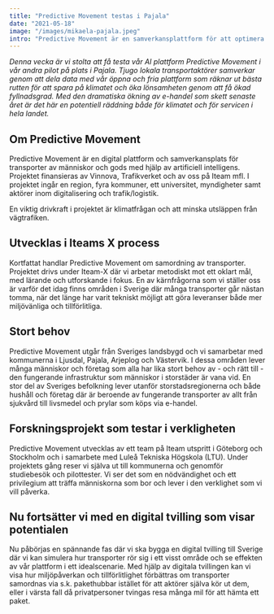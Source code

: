 ```yaml
---
title: "Predictive Movement testas i Pajala"
date: "2021-05-18"
image: "/images/mikaela-pajala.jpeg"
intro: "Predictive Movement är en samverkansplattform för att optimera transportsystemet. Denna veckan testar vi i Pajala."
---
```


_Denna vecka är vi stolta att få testa vår AI plattform Predictive Movement i vår andra pilot på plats i Pajala. Tjugo lokala transportaktörer samverkar genom att dela data med vår öppna och fria plattform som räknar ut bästa rutten för att spara på klimatet och öka lönsamheten genom att få ökad fyllnadsgrad. Med den dramatiska ökning av e-handel som skett senaste året är det här en potentiell räddning både för klimatet och för servicen i hela landet._

## Om Predictive Movement
Predictive Movement är en digital plattform och samverkansplats för transporter av människor och gods med hjälp av artificiell intelligens. Projektet finansieras av Vinnova, Trafikverket och av oss på Iteam mfl. I projektet ingår en region, fyra kommuner, ett universitet, myndigheter samt aktörer inom digitalisering och trafik/logistik.

En viktig drivkraft i projektet är klimatfrågan och att minska utsläppen från vägtrafiken.

## Utvecklas i Iteams X process
Kortfattat handlar Predictive Movement om samordning av transporter. Projektet drivs under Iteam-X där vi arbetar metodiskt mot ett oklart mål, med lärande och utforskande i fokus. En av kärnfrågorna som vi ställer oss är varför det idag finns områden i Sverige där många transporter går nästan tomma, när det länge har varit tekniskt möjligt att göra leveranser både mer miljövänliga och tillförlitliga.

## Stort behov
Predictive Movement utgår från Sveriges landsbygd och vi samarbetar med kommunerna i Ljusdal, Pajala, Arjeplog och Västervik. I dessa områden lever många människor och företag som alla har lika stort behov av - och rätt till - den fungerande infrastruktur som människor i storstäder är vana vid. En stor del av Sveriges befolkning lever utanför storstadsregionerna och både hushåll och företag där är beroende av fungerande transporter av allt från sjukvård till livsmedel och prylar som köps via e-handel.

## Forskningsprojekt som testar i verkligheten 
Predictive Movement utvecklas av ett team på Iteam utspritt i Göteborg och Stockholm och i samarbete med Luleå Tekniska Högskola (LTU). Under projektets gång reser vi själva ut till kommunerna och genomför studiebesök och pilottester. Vi ser det som en nödvändighet och ett privilegium att träffa människorna som bor och lever i den verklighet som vi vill påverka.

## Nu fortsätter vi med en digital tvilling som visar potentialen 
Nu påbörjas en spännande fas där vi ska bygga en digital tvilling till Sverige där vi kan simulera hur transporter rör sig i ett visst område och se effekten av vår plattform i ett idealscenarie. Med hjälp av digitala tvillingen kan vi visa hur miljöpåverkan och tillförlitlighet förbättras om transporter samordnas via s.k. pakethubbar istället för att aktörer själva kör ut dem, eller i värsta fall då privatpersoner tvingas resa många mil för att hämta ett paket.


